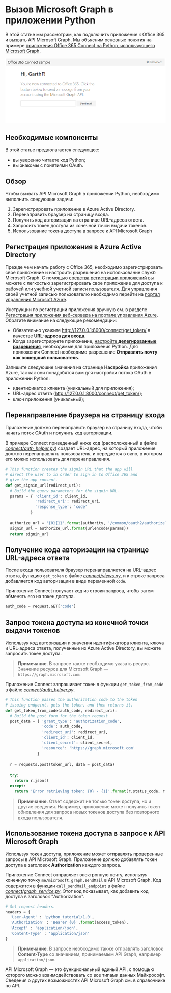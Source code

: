 # Вызов Microsoft Graph в приложении Python 

В этой статье мы рассмотрим, как подключить приложение к Office 365 и вызвать API Microsoft Graph. Мы объясним основные понятия на примере [приложения Office 365 Connect на Python, использующего Microsoft Graph](https://github.com/microsoftgraph/python3-connect-rest-sample).

![Снимок экрана приложения Python Connect для Office 365](./images/web-screenshot.png)

##  Необходимые компоненты

В этой статье предполагается следующее:

* вы уверенно читаете код Python;
* вы знакомы с понятиями OAuth.

## Обзор

Чтобы вызвать API Microsoft Graph в приложении Python, необходимо выполнить следующие задачи:

1. Зарегистрировать приложение в Azure Active Directory.
2. Перенаправить браузер на страницу входа.
3. Получить код авторизации на странице URL-адреса ответа.
4. Запросить токен доступа из конечной точки выдачи токенов.
5. Использование токена доступа в запросе к API Microsoft Graph 

<!--<a name="register"></a>-->
## Регистрация приложения в Azure Active Directory

Прежде чем начать работу с Office 365, необходимо зарегистрировать свое приложение и настроить разрешения на использование служб Microsoft Graph. 
С помощью [средства регистрации приложений](https://dev.office.com/app-registration) вы можете с легкостью зарегистрировать свое приложение для доступа к рабочей или учебной учетной записи пользователя. Для управления своей учетной записью пользователю необходимо перейти на [портал управления Microsoft Azure](https://manage.windowsazure.com).

Инструкции по регистрации приложения вручную см. в разделе [Регистрация приложения веб-сервера на портале управления Azure](https://msdn.microsoft.com/en-us/office/office365/HowTo/add-common-consent-manually#bk_RegisterServerApp). Обратите внимание на следующие рекомендации:

* Обязательно укажите http://127.0.0.1:8000/connect/get_token/ в качестве **URL-адреса для входа**.
* Когда зарегистрируете приложение, [настройте **делегированные разрешения**](https://github.com/microsoftgraph/python3-connect-rest-sample/wiki/Grant-permissions-to-the-Connect-application-in-Azure), необходимые для приложения Python. Для приложения Connect необходимо разрешение **Отправлять почту как вошедший пользователь**.

Запишите следующие значения на странице **Настройка** приложения Azure, так как они понадобятся вам для настройки потока OAuth в приложении Python:

* идентификатор клиента (уникальный для приложения);
* URL-адрес ответа (http://127.0.0.1:8000/connect/get_token/);
* ключ приложения (уникальный);

<!--<a name="redirect"></a>-->
## Перенаправление браузера на страницу входа

Приложение должно перенаправить браузер на страницу входа, чтобы начать поток OAuth и получить код авторизации. 

В примере Connect приведенный ниже код (расположенный в файле [*connect/auth_helper.py*](https://github.com/microsoftgraph/python3-connect-rest-sample/blob/master/connect/auth_helper.py)) создает URL-адрес, на который приложение должно перенаправлять пользователя, и передается в окно, в котором его можно использовать для перенаправления. 

```python
# This function creates the signin URL that the app will
# direct the user to in order to sign in to Office 365 and
# give the app consent.
def get_signin_url(redirect_uri):
  # Build the query parameters for the signin URL.
  params = { 'client_id': client_id,
             'redirect_uri': redirect_uri,
             'response_type': 'code'
           }

  authorize_url = '{0}{1}'.format(authority, '/common/oauth2/authorize?{0}')
  signin_url = authorize_url.format(urlencode(params))
  return signin_url
```

<!--<a name="authCode"></a>-->
## Получение кода авторизации на странице URL-адреса ответа

После входа пользователя браузер перенаправляется на URL-адрес ответа, функцию ```get_token``` в файле [*connect/views.py*](https://github.com/microsoftgraph/python3-connect-rest-sample/blob/master/connect/views.py), и к строке запроса добавляется код авторизации в виде переменной ```code```. 

Приложение Connect получает код из строки запроса, чтобы затем обменять его на токен доступа.

```python
auth_code = request.GET['code']
```

<!--<a name="accessToken"></a>-->
## Запрос токена доступа из конечной точки выдачи токенов

Используя код авторизации и значения идентификатора клиента, ключа и URL-адреса ответа, полученные из Azure Active Directory, вы можете запросить токен доступа. 

> **Примечание**. В запросе также необходимо указать ресурс. Значение ресурса для Microsoft Graph — `https://graph.microsoft.com`.

Приложение Connect запрашивает токен в функции ```get_token_from_code``` в файле [*connect/auth_helper.py*](https://github.com/microsoftgraph/python3-connect-rest-sample/blob/master/connect/auth_helper.py).

```python
# This function passes the authorization code to the token
# issuing endpoint, gets the token, and then returns it.
def get_token_from_code(auth_code, redirect_uri):
  # Build the post form for the token request
  post_data = { 'grant_type': 'authorization_code',
                'code': auth_code,
                'redirect_uri': redirect_uri,
                'client_id': client_id,
                'client_secret': client_secret,
                'resource': 'https://graph.microsoft.com'
              }
              
  r = requests.post(token_url, data = post_data)
  
  try:
    return r.json()
  except:
    return 'Error retrieving token: {0} - {1}'.format(r.status_code, r.text)
```

> **Примечание**. Ответ содержит не только токен доступа, но и другие сведения. Например, приложение может получить токен обновления для запроса новых токенов доступа без повторного входа пользователя.

<!--<a name="request"></a>-->
## Использование токена доступа в запросе к API Microsoft Graph

Используя токен доступа, приложение может отправлять проверенные запросы в API Microsoft Graph. Приложение должно добавлять токен доступа в заголовок **Authorization** каждого запроса.

Приложение Connect отправляет электронную почту, используя конечную точку ```me/microsoft.graph.sendMail``` в API Microsoft Graph. Код содержится в функции ```call_sendMail_endpoint``` в файле [*connect/graph_service.py*](https://github.com/microsoftgraph/python3-connect-rest-sample/blob/master/connect/graph_service.py). Этот код показывает, как добавить код доступа в заголовок "Authorization".

```python
# Set request headers.
headers = { 
  'User-Agent' : 'python_tutorial/1.0',
  'Authorization' : 'Bearer {0}'.format(access_token),
  'Accept' : 'application/json',
  'Content-Type' : 'application/json'
}
```

> **Примечание**. В запросе необходимо также отправлять заголовок **Content-Type** со значением, принимаемым API Graph, например `application/json`.

API Microsoft Graph — это функциональный единый API, с помощью которого можно взаимодействовать со все типами данных Майкрософт. Сведения о других возможностях API Microsoft Graph см. в справочнике по API.

<!--
## Additional resources

-  [Office 365 Python Connect sample using Microsoft Graph](https://github.com/OfficeDev/O365-Python-Microsoft-Graph-Connect)
-  [Office Dev Center](http://dev.office.com) 
-  [Microsoft Graph API reference]()-->
